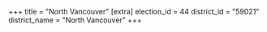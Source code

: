 +++
title = "North Vancouver"
[extra]
election_id = 44
district_id = "59021"
district_name = "North Vancouver"
+++

